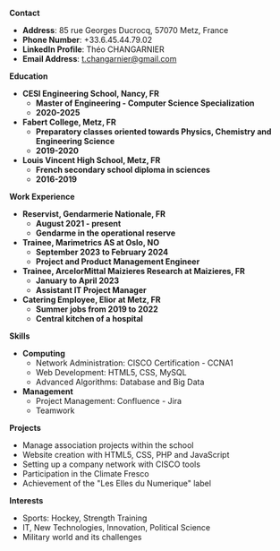 **Contact**
* **Address**: 85 rue Georges Ducrocq, 57070 Metz, France
* **Phone Number**: +33.6.45.44.79.02
* **LinkedIn Profile**: Théo CHANGARNIER
* **Email Address**: t.changarnier@gmail.com

**Education**
* **CESI Engineering School, Nancy, FR**
	+ **Master of Engineering - Computer Science Specialization**
	+ **2020-2025**
* **Fabert College, Metz, FR**
	+ **Preparatory classes oriented towards Physics, Chemistry and Engineering Science**
	+ **2019-2020**
* **Louis Vincent High School, Metz, FR**
	+ **French secondary school diploma in sciences**
	+ **2016-2019**

**Work Experience**
* **Reservist, Gendarmerie Nationale, FR**
	+ **August 2021 - present**
	+ **Gendarme in the operational reserve**
* **Trainee, Marimetrics AS at Oslo, NO**
	+ **September 2023 to February 2024**
	+ **Project and Product Management Engineer**
* **Trainee, ArcelorMittal Maizieres Research at Maizieres, FR**
	+ **January to April 2023**
	+ **Assistant IT Project Manager**
* **Catering Employee, Elior at Metz, FR**
	+ **Summer jobs from 2019 to 2022**
	+ **Central kitchen of a hospital**

**Skills**
* **Computing**
	+ Network Administration: CISCO Certification - CCNA1
	+ Web Development: HTML5, CSS, MySQL
	+ Advanced Algorithms: Database and Big Data
* **Management**
	+ Project Management: Confluence - Jira
	+ Teamwork

**Projects**
* Manage association projects within the school
* Website creation with HTML5, CSS, PHP and JavaScript
* Setting up a company network with CISCO tools
* Participation in the Climate Fresco
* Achievement of the "Les Elles du Numerique" label

**Interests**
* Sports: Hockey, Strength Training
* IT, New Technologies, Innovation, Political Science
* Military world and its challenges